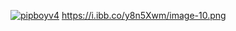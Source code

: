 <a href="https://ibb.co/4K9YNCc"><img src="" alt="pipboyv4" border="0"></a>
https://i.ibb.co/y8n5Xwm/image-10.png